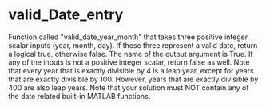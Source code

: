 # valid_Date_entry
Function called "valid_date_year_month" that takes three positive integer scalar inputs (year, month, day).
If these three represent a valid date, return a logical true, otherwise false. 
The name of the output argument is True. If any of the inputs is not a positive integer scalar, return false as well.
Note that every year that is exactly divisible by 4 is a leap year, except for years that are exactly divisible by 100. However, years that are exactly divisible by 400 are also leap years.
Note that your solution must NOT contain any of the date related built-in MATLAB functions.
